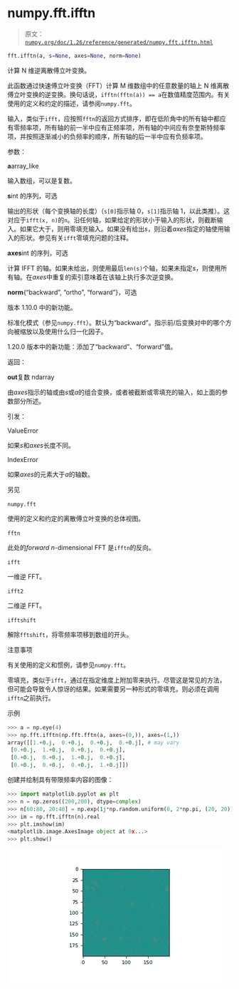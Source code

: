 # numpy.fft.ifftn

> 原文：[`numpy.org/doc/1.26/reference/generated/numpy.fft.ifftn.html`](https://numpy.org/doc/1.26/reference/generated/numpy.fft.ifftn.html)

```py
fft.ifftn(a, s=None, axes=None, norm=None)
```

计算 N 维逆离散傅立叶变换。

此函数通过快速傅立叶变换（FFT）计算 M 维数组中的任意数量的轴上 N 维离散傅立叶变换的逆变换。换句话说，`ifftn(fftn(a)) == a`在数值精度范围内。有关使用的定义和约定的描述，请参阅`numpy.fft`。

输入，类似于`ifft`，应按照`fftn`的返回方式排序，即在低阶角中的所有轴中都应有零频率项，所有轴的前一半中应有正频率项，所有轴的中间应有奈奎斯特频率项，并按照逐渐减小的负频率的顺序，所有轴的后一半中应有负频率项。

参数：

**a**array_like

输入数组，可以是复数。

**s**int 的序列，可选

输出的形状（每个变换轴的长度）（`s[0]`指示轴 0，`s[1]`指示轴 1，以此类推）。这对应于`ifft(x, n)`的`n`。沿任何轴，如果给定的形状小于输入的形状，则截断输入。如果它大于，则用零填充输入。如果没有给出*s*，则沿着*axes*指定的轴使用输入的形状。参见有关`ifft`零填充问题的注释。

**axes**int 的序列，可选

计算 IFFT 的轴。如果未给出，则使用最后`len(s)`个轴，如果未指定*s*，则使用所有轴。在*axes*中重复的索引意味着在该轴上执行多次逆变换。

**norm**{“backward”, “ortho”, “forward”}，可选

版本 1.10.0 中的新功能。

标准化模式（参见`numpy.fft`）。默认为“backward”。指示前/后变换对中的哪个方向被缩放以及使用什么归一化因子。

1.20.0 版本中的新功能：添加了“backward”、“forward”值。

返回：

**out**复数 ndarray

由*axes*指示的轴或由*s*或*a*的组合变换，或者被截断或零填充的输入，如上面的参数部分所述。

引发：

ValueError

如果*s*和*axes*长度不同。

IndexError

如果*axes*的元素大于*a*的轴数。

另见

`numpy.fft`

使用的定义和约定的离散傅立叶变换的总体视图。

`fftn`

此处的*forward* *n*-dimensional FFT 是`ifftn`的反向。

`ifft`

一维逆 FFT。

`ifft2`

二维逆 FFT。

`ifftshift`

解除`fftshift`，将零频率项移到数组的开头。

注意事项

有关使用的定义和惯例，请参见`numpy.fft`。

零填充，类似于`ifft`，通过在指定维度上附加零来执行。尽管这是常见的方法，但可能会导致令人惊讶的结果。如果需要另一种形式的零填充，则必须在调用`ifftn`之前执行。

示例

```py
>>> a = np.eye(4)
>>> np.fft.ifftn(np.fft.fftn(a, axes=(0,)), axes=(1,))
array([[1.+0.j,  0.+0.j,  0.+0.j,  0.+0.j], # may vary
 [0.+0.j,  1.+0.j,  0.+0.j,  0.+0.j],
 [0.+0.j,  0.+0.j,  1.+0.j,  0.+0.j],
 [0.+0.j,  0.+0.j,  0.+0.j,  1.+0.j]]) 
```

创建并绘制具有带限频率内容的图像：

```py
>>> import matplotlib.pyplot as plt
>>> n = np.zeros((200,200), dtype=complex)
>>> n[60:80, 20:40] = np.exp(1j*np.random.uniform(0, 2*np.pi, (20, 20)))
>>> im = np.fft.ifftn(n).real
>>> plt.imshow(im)
<matplotlib.image.AxesImage object at 0x...>
>>> plt.show() 
```

![../../_images/numpy-fft-ifftn-1.png](img/7a0aae6a98e3809d861e80d075f0d60e.png)
